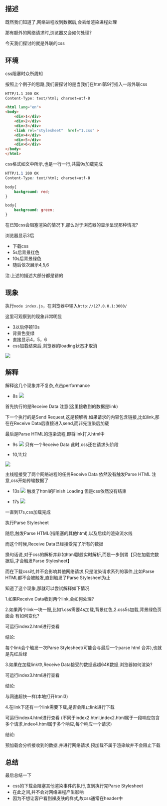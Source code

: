 ## 描述
既然我们知道了,网络进程收到数据后,会丢给渲染进程处理

那有额外的网络请求时,浏览器又会如何处理?

今天我们探讨的就是外联的css

## 环境
css阻塞时众所周知

按照上个例子的思路,我们要探讨的是当我们在html第9行插入一段外联css

```html
HTTP/1.1 200 OK
Content-Type: text/html; charset=utf-8

<html lang="en">
<body>
    <div>1</div>
    <div>2</div>
    <div>3</div>
    <link rel="stylesheet"  href="1.css" >
    <div>4</div>
    <div>5</div>
    <div>6</div>
</body>
</html>
```
css格式如文中所示,也是一行一行,共需9s加载完成
```css
HTTP/1.1 200 OK
Content-Type: text/html; charset=utf-8

body{
    background: red;
}

body{
    background: green;
}
```
在已知css会阻塞渲染的情况下,那么对于浏览器的显示呈现那种情况?

浏览器显示3后
- 下载css
- 5s后背景红色
- 10s后背景绿色
- 随后依次展示4,5,6

注:上述的描述大部分都是错的

## 现象
执行`node index.js`，在浏览器中输入`http://127.0.0.1:3000/`

这里可观察到的现象非常明显

- 3以后停顿10s
- 背景色变绿
- 直接显示4，5，6
- css加载结束后,浏览器的loading状态才取消

![](1.gif)

## 解释
解释这几个现象并不复杂,点击performance
- 8s
![](11.png)

首先执行的是Receive Data 注意(这里接收到的数据是link)

下一个执行的是Send Request,这是预解析,如果请求的内容包含链接,比如link,那在在Receive Data后直接进入send,而非先渲染后加载

最后是Parse HTML的渲染流程,即将link打入html中

- 9s
![](12.png)
只有一个Receive Data
此时,css还在请求头阶段

- 10,11,12

![](13.png)

主线程接受了两个网络进程的任务Receive Data
依然没有触发Parse HTML
注意,css开始传输数据了


- 13s
![](14.png)
触发了html的Finish Loading
但是css依然没有结束

- 17s
![](15.png)

一直到17s,css加载完成

执行Parse Stylesheet

随后,触发Parse HTML(指阻塞的其他html),以及后续的渲染流水线

而这个时候,Receive Data已经接受完了所有的数据

换句话说,对于css的解析并非如html那般实时解析,而是一步到胃【只在加载完数据后,才会触发Parse Stylesheet】

而在下载css时,并不会影响其他网络请求,只是渲染请求系列的事件,比如Parse HTML都不会被触发,直到触发了Parse Stylesheet为止

知道了这个现象,那就可以尝试解释如下情况

1.如果Receive Data收到两个link,会如何处理?

2.如果两个link一块一慢,比如1.css需要4s加载,背景红色,2.css5s加载,背景绿色页面会
有如何变化? 
    
可运行index2.html进行查看

结论:

每个link会个触发一次Parse Stylesheet(可能会与最后一个parse html 合并),也就是先红后绿

3.如果在加载link中,Receive Data接受的数据远超64K数据,浏览器如何渲染? 

可运行index3.html进行查看

结论:

与网速超快一样(本地打开html3)

4.在link下还有一个link需要下载,是否会阻止link进行下载

可运行index4.html进行查看
(不同于index2.html,index2.html属于一段响应包含多个请求,index4.html属于多个响应,每个响应一个请求)

结论:

预加载会分析接收到的数据,并进行网络请求,预加载不属于渲染故并不会阻止下载

## 总结
最后总结一下

- css的下载会阻塞其他渲染事件的执行,直到执行完Parse Stylesheet
- 在此之间,并不会对网络进程产生影响
- 因为不想让客户看到裸皮肤的样式,故css通常在header中